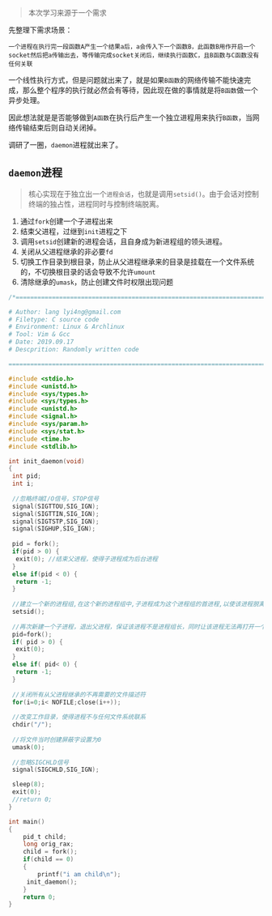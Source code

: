 > 本次学习来源于一个需求

先整理下需求场景：
```
一个进程在执行完一段函数A产生一个结果a后，a会传入下一个函数B，此函数B用作开启一个socket然后把a传输出去，等传输完成socket关闭后，继续执行函数C，且B函数与C函数没有任何关联
```
一个线性执行方式，但是问题就出来了，就是如果`B函数`的网络传输不能快速完成，那么整个程序的执行就必然会有等待，因此现在做的事情就是将`B函数`做一个异步处理。

因此想法就是是否能够做到`A函数`在执行后产生一个独立进程用来执行`B函数`，当网络传输结束后则自动关闭掉。

调研了一圈，`daemon`进程就出来了。

## `daemon`进程
> 核心实现在于独立出一个`进程会话`，也就是调用`setsid()`。由于会话对控制终端的独占性，进程同时与控制终端脱离。

1. 通过`fork`创建一个子进程出来
2. 结束父进程，过继到`init`进程之下
3. 调用`setsid`创建新的进程会话，且自身成为新进程组的领头进程。
4. 关闭从父进程继承的非必要`fd`
5. 切换工作目录到根目录，防止从父进程继承来的目录是挂载在一个文件系统的，不切换根目录的话会导致不允许`umount`
6. 清除继承的`umask`，防止创建文件时权限出现问题

```c
/*==============================================================================

# Author: lang lyi4ng@gmail.com
# Filetype: C source code
# Environment: Linux & Archlinux
# Tool: Vim & Gcc
# Date: 2019.09.17
# Descprition: Randomly written code

================================================================================*/

#include <stdio.h>
#include <unistd.h>
#include <sys/types.h>
#include <sys/types.h>
#include <unistd.h>
#include <signal.h>
#include <sys/param.h>
#include <sys/stat.h>
#include <time.h>
#include <stdlib.h>

int init_daemon(void) 
{ 
 int pid; 
 int i; 
 
 //忽略终端I/O信号，STOP信号
 signal(SIGTTOU,SIG_IGN);
 signal(SIGTTIN,SIG_IGN);
 signal(SIGTSTP,SIG_IGN);
 signal(SIGHUP,SIG_IGN);
	
 pid = fork();
 if(pid > 0) {
  exit(0); //结束父进程，使得子进程成为后台进程
 }
 else if(pid < 0) { 
  return -1;
 }
 
 //建立一个新的进程组,在这个新的进程组中,子进程成为这个进程组的首进程,以使该进程脱离所有终端
 setsid();
 
 //再次新建一个子进程，退出父进程，保证该进程不是进程组长，同时让该进程无法再打开一个新的终端
 pid=fork();
 if( pid > 0) {
  exit(0);
 }
 else if( pid< 0) {
  return -1;
 }
 
 //关闭所有从父进程继承的不再需要的文件描述符
 for(i=0;i< NOFILE;close(i++));
 
 //改变工作目录，使得进程不与任何文件系统联系
 chdir("/");
 
 //将文件当时创建屏蔽字设置为0
 umask(0);
 
 //忽略SIGCHLD信号
 signal(SIGCHLD,SIG_IGN); 

 sleep(8); 
 exit(0);
 //return 0;
}

int main()
{
    pid_t child;
    long orig_rax;
    child = fork();
    if(child == 0)
    {
        printf("i am child\n");
     init_daemon();
    }
    return 0;
}
```






